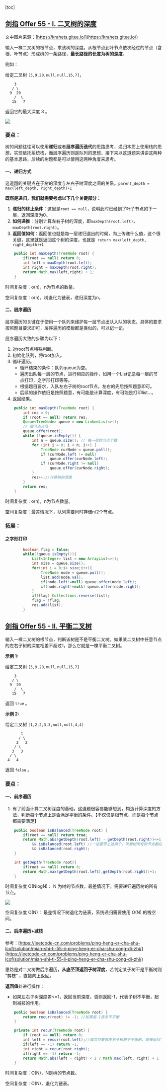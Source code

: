 [toc]

## [剑指 Offer 55 - I. 二叉树的深度](https://leetcode-cn.com/problems/er-cha-shu-de-shen-du-lcof/)

文中图片来源：[https://krahets.gitee.io/](https://krahets.gitee.io/)

输入一棵二叉树的根节点，求该树的深度。从根节点到叶节点依次经过的节点（含根、叶节点）形成树的一条路径，**最长路径的长度为树的深度**。

例如：

给定二叉树 `[3,9,20,null,null,15,7]`，

```
    3
   / \
  9  20
    /  \
   15   7
```

返回它的最大深度 3 。

![](https://pic.leetcode-cn.com/9b063f1f2b7ba125b97a2a11c5f774c0f8ff4df594696993a8eb8282750dae0d-Picture1.png)

### **要点**：

树的问题往往可以使用**递归**或者**层序遍历迭代**的思路思考，递归本质上使用栈的思想，实现依托系统栈，而层序遍历则是队列的思想，接下来以这道题来讲讲这两种的基本思路，后续的树题都是可以使用这两种角度来思考。

#### **一、递归方式**

这道题的关键点在于树的深度与左右子树深度之间的关系。`parent_depth = max(left_depth, right_depth)+1`

**既然是递归，我们就需要考虑以下几个关键部分：**

1. **递归的终止条件**：这里是`root == null`，说明此时已经到了叶子节点的下一层，返回深度为0。
2. **如何递推**：分别计算左右子树的深度，即`maxDepth(root.left)`，`maxDepth(root.right)`。
3. **返回值如何**：返回值也就是每一层递归退出的时候，向上传递什么值，这个很关键，这里就是返回这个树的深度，也就是` return max(left_depth, right_depth)+1`

```java
    public int maxDepth(TreeNode root) {
        if(root == null) return 0;
        int left = maxDepth(root.left);
        int right = maxDepth(root.right);
        return Math.max(left,right) + 1;
    }
```

时间复杂度：o(n)，n为节点的数量。

空间复杂度：o(n)，树退化为链表，递归深度为n。

#### **二、层序遍历**

层序遍历的关键在于使用一个队列来维护每一层节点出队入队的状态，具体的要求按照题目要求即可，层序遍历的模板都是类似的，可以记一记。

层序遍历大致的步骤为以下：

1. 对root节点特殊判断。
2. 初始化队列，将root加入。
3. 循环遍历。
   - 循环结束的条件：队列queue为空。
   - 遍历出队每一层的节点，进行相应的操作，如用一个List记录每一层的节点打印，之字形打印等等。
   - 根据题目要求，入队左右子树的root节点，左右的先后按照题意即可。
   - 后续的操作依旧是按照题意，有可能是计算深度，有可能是打印list...。
4. 返回结果。

```java
    public int maxDepth(TreeNode root) {
		int res = 0;
		if (root == null) return res;
		Queue<TreeNode> queue = new LinkedList<>();
		// 根节点入队
		queue.offer(root);
		while (!queue.isEmpty()) {
			int n = queue.size(); // 每一层的节点个数
			for (int i = 0; i < n; i++) {
				TreeNode curNode = queue.poll();
				if (curNode.left != null)
					queue.offer(curNode.left);
				if (curNode.right != null)
					queue.offer(curNode.right);
			}
			res++;//计算树的深度
		}
		return res;
	}
```

时间复杂度：o(n)，n为节点数量。

空间复杂度：最差情况下，队列需要同时存储n/2个节点。

### **拓展**：

#### **之字形打印**

```java
        boolean flag = false;
        while(!queue.isEmpty()){
            List<Integer> list = new ArrayList<>();
            int size = queue.size();
            for(int i = 0;i< size;i++){
                TreeNode node = queue.poll();
                list.add(node.val);
                if(node.left!=null) queue.offer(node.left);
                if(node.right!=null) queue.offer(node.right);
            }
            if(flag) Collections.reverse(list);
            flag = !flag;
            res.add(list);
        }
```

## [剑指 Offer 55 - II. 平衡二叉树](https://leetcode-cn.com/problems/ping-heng-er-cha-shu-lcof/)

输入一棵二叉树的根节点，判断该树是不是平衡二叉树。如果某二叉树中任意节点的左右子树的深度相差不超过1，那么它就是一棵平衡二叉树。

**示例 1:**

给定二叉树 `[3,9,20,null,null,15,7]`

```
    3
   / \
  9  20
    /  \
   15   7
```

返回 `true` 。

**示例 2:**

给定二叉树 `[1,2,2,3,3,null,null,4,4]`

```
       1
      / \
     2   2
    / \
   3   3
  / \
 4   4
```

返回 `false` 。

### **要点：**

#### **一、前序遍历**

1. 有了前面计算二叉树深度的基础，这道题很容易能够想到，构造计算深度的方法，判断每个节点上是否满足平衡的条件。【不仅仅是根节点，而是每个节点都需要满足】

```java
    public boolean isBalanced(TreeNode root) {
        if(root == null) return true;
        return Math.abs(getDepth(root.left) - getDepth(root.right))<=1 
            && isBalanced(root.left) //一定要带上这两个，平衡树所有的节点都应该平衡
            && isBalanced(root.right);
    }

    int getDepth(TreeNode root){
        if(root == null) return 0;
        return Math.max(getDepth(root.left),getDepth(root.right))+1;
    }

```

时间复杂度 O(NlogN)： N 为树的节点数，最差情况下，需要递归遍历树的所有节点。

![](https://pic.leetcode-cn.com/97063dfb617ce1fa7eb591c2d9bf16fb1ed1b1cea1fec3b3e66bc8af2b12a20a-Picture18.png)

空间复杂度 O(N)： 最差情况下树退化为链表，系统递归需要使用 O(N) 的栈空间。

#### **二、后序遍历+减枝**

参考：[https://leetcode-cn.com/problems/ping-heng-er-cha-shu-lcof/solution/mian-shi-ti-55-ii-ping-heng-er-cha-shu-cong-di-zhi/](https://leetcode-cn.com/problems/ping-heng-er-cha-shu-lcof/solution/mian-shi-ti-55-ii-ping-heng-er-cha-shu-cong-di-zhi/)

思路是对二叉树做后序遍历，**从底至顶返回子树深度**，若判定某子树不是平衡树则 “剪枝” ，直接向上返回。

**返回值**处进行操作：

- 如果左右子树深度差<=1，返回当前深度，否则返回-1，代表子树不平衡，起到减枝的作用。

```java
    public boolean isBalanced(TreeNode root) {
        return recur(root) != -1; //如果是-1表示不平衡
    }

    private int recur(TreeNode root) {
        if (root == null) return 0;
        int left = recur(root.left);//每次只要有左右子树是不平衡的，直接返回了
        if(left == -1) return -1;
        int right = recur(root.right);
        if(right == -1) return -1;
        return Math.abs(left - right) < 2 ? Math.max(left, right) + 1 : -1;
    }

```

时间复杂度：O(N)，N是树的节点数。

空间复杂度：O(N)，退化为链表。